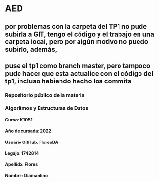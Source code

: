 # AED

## por problemas con la carpeta del TP1 no pude subirla a GIT, tengo el código y el trabajo en una carpeta local, pero por algún motivo no puedo subirlo, además,
## puse el tp1 como branch master, pero tampoco pude hacer que esta actualice con el código del tp1, incluso habiendo hecho los commits
### Repositorio público de la materia

### Algoritmos y Estructuras de Datos
#### Curso: K1051
#### Año de cursada: 2022
#### Usuario GitHub: FloresBA
#### Legajo:   1742814
#### Apellido: Flores
#### Nombre:   Diamantino
